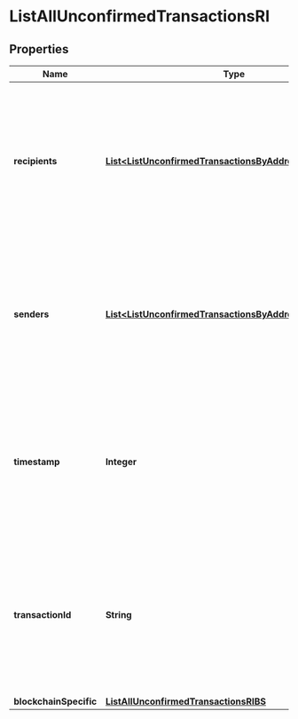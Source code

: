 

# ListAllUnconfirmedTransactionsRI


## Properties

Name | Type | Description | Notes
------------ | ------------- | ------------- | -------------
**recipients** | [**List&lt;ListUnconfirmedTransactionsByAddressRIRecipients&gt;**](ListUnconfirmedTransactionsByAddressRIRecipients.md) | Represents a list of recipient addresses with the respective amounts. In account-based protocols like Ethereum there is only one address in this list. | 
**senders** | [**List&lt;ListUnconfirmedTransactionsByAddressRISenders&gt;**](ListUnconfirmedTransactionsByAddressRISenders.md) | Represents a list of sender addresses with the respective amounts. In account-based protocols like Ethereum there is only one address in this list. | 
**timestamp** | **Integer** | Defines the exact date/time in Unix Timestamp when this transaction was mined, confirmed or first seen in Mempool, if it is unconfirmed. | 
**transactionId** | **String** | Represents the unique identifier of a transaction, i.e. it could be &#x60;transactionId&#x60; in UTXO-based protocols like Bitcoin, and transaction &#x60;hash&#x60; in Ethereum blockchain. | 
**blockchainSpecific** | [**ListAllUnconfirmedTransactionsRIBS**](ListAllUnconfirmedTransactionsRIBS.md) |  | 



